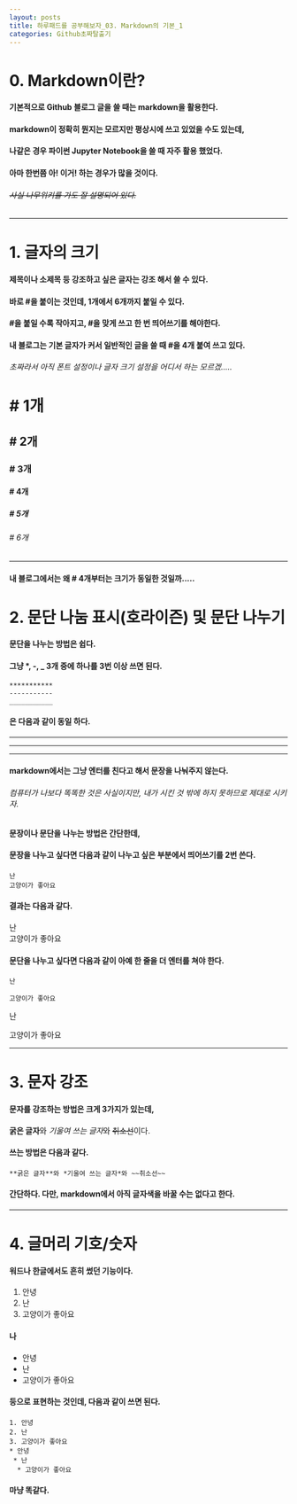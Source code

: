 ```yaml
---
layout: posts
title: 하루패드를 공부해보자_03. Markdown의 기본_1  
categories: Github초짜탈출기
---
```

# 0. Markdown이란? 
#### 기본적으로 Github 블로그 글을 쓸 때는 markdown을 활용한다. 
#### markdown이 정확히 뭔지는 모르지만 평상시에 쓰고 있었을 수도 있는데, 
#### 나같은 경우 파이썬 Jupyter Notebook을 쓸 때 자주 활용 했었다. 
#### 아마 한번쯤 아! 이거! 하는 경우가 많을 것이다. 
###### ~~사실 나무위키를 가도 잘 설명되어 있다.~~

---
# 1. 글자의 크기 
#### 제목이나 소제목 등 강조하고 싶은 글자는 강조 해서 쓸 수 있다. 
#### 바로 #을 붙이는 것인데, 1개에서 6개까지 붙일 수 있다. 
#### #을 붙일 수록 작아지고, #을 맞게 쓰고 한 번 띄어쓰기를 해야한다. 
#### 내 블로그는 기본 글자가 커서 일반적인 글을 쓸 때 #을 4개 붙여 쓰고 있다. 
###### 초짜라서 아직 폰트 설정이나 글자 크기 설정을 어디서 하는 모르겠.....
# # 1개 
## # 2개 
### # 3개
#### # 4개
##### # 5개
###### # 6개 
---
#### 내 블로그에서는 왜 # 4개부터는 크기가 동일한 것일까.....

# 2. 문단 나눔 표시(호라이즌) 및 문단 나누기 
#### 문단을 나누는 방법은 쉽다. 
#### 그냥 *, -, _ 3개 중에 하나를 3번 이상 쓰면 된다. 
```
***********
-----------
___________
```
#### 은 다음과 같이 동일 하다. 
***********
-----------
___________

#### markdown에서는 그냥 엔터를 친다고 해서 문장을 나눠주지 않는다. 
###### 컴퓨터가 나보다 똑똑한 것은 사실이지만, 내가 시킨 것 밖에 하지 못하므로 제대로 시키자. 
#### 문장이나 문단을 나누는 방법은 간단한데, 
#### 문장을 나누고 싶다면 다음과 같이 나누고 싶은 부분에서 띄어쓰기를 2번 쓴다. 
```
난  
고양이가 좋아요 
```
#### 결과는 다음과 같다. 
난  
고양이가 좋아요 

#### 문단을 나누고 싶다면 다음과 같이 아예 한 줄을 더 엔터를 쳐야 한다. 
```
난

고양이가 좋아요
```
난 

고양이가 좋아요 

---
# 3. 문자 강조 
#### 문자를 강조하는 방법은 크게 3가지가 있는데, 
**굵은 글자**와 *기울여 쓰는 글자*와 ~~취소선~~이다. 
#### 쓰는 방법은 다음과 같다. 
```
**굵은 글자**와 *기울여 쓰는 글자*와 ~~취소선~~
```
#### 간단하다. 다만, markdown에서 아직 글자색을 바꿀 수는 없다고 한다. 

---

# 4. 글머리 기호/숫자
#### 워드나 한글에서도 흔히 썼던 기능이다. 
1. 안녕
2. 난
3. 고양이가 좋아요 
#### 나 
* 안녕 
 * 난 
  * 고양이가 좋아요 

#### 등으로 표현하는 것인데, 다음과 같이 쓰면 된다. 
```
1. 안녕
2. 난 
3. 고양이가 좋아요 
* 안녕 
 * 난
  * 고양이가 좋아요 
```
#### 마냥 똑같다. 